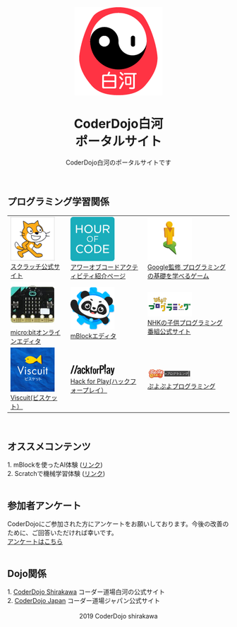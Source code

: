 <html>
<head>
<title>CoderDojo-Shirakawa Portal site</title>
<link rel="stylesheet" type="text/css" href="style.css">
</head>

<div style="text-align: center;">
<img src="dojoicon.png">
</div>

<center><h1>CoderDojo白河<br>ポータルサイト</h1>
CoderDojo白河のポータルサイトです<br></center>
<br>
<br>
<h2>プログラミング学習関係</h2>
<table text-align="center">
<tr>
<td><a href="https://scratch.mit.edu/"><img src="scratch.png" width="100"><br>スクラッチ公式サイト</a></td>
<td><a href="https://hourofcode.com/jp/learn"><img src="hourofcode.png" width="100"><br>アワーオブコードアクティビティ紹介ページ</a></td>
<td><a href="https://blockly-games.appspot.com/"><img src="blockly.png" width="100"><br>Google監修 プログラミングの基礎を学べるゲーム</a></td>
</tr>
<tr>
<td><a href="https://makecode.microbit.org/#"><img src="microbit.jpg" width="100"><br>micro:bitオンラインエディタ</a></td>
<td><a href="https://www.mblock.cc/ja-jp/"><img src="mblock.png" width="100"><br>mBlockエディタ</a></td>
<td><a href="https://www.nhk.or.jp/sougou/programming/origin/scratch/playworld.html"><img src="why.png" width="100"><br>NHKの子供プログラミング番組公式サイト</a></td>
</tr>
<tr>
<td><a href="https://develop.viscuit.com/env/publicarea.html"><img src="viscuit.jpg" width="100"><br>Viscuit(ビスケット）</a></td>
<td><a href="https://www.hackforplay.xyz"><img src="hack.png" width="100"><br>Hack for Play(ハックフォープレイ）</a></td>
<td><a href="https://edu.monaca.io/puyo"><img src="puyo.png" width="100"><br>ぷよぷよプログラミング</a></td>
</tr>
</table>
<br>
<h2>オススメコンテンツ</h2>
1. mBlockを使ったAI体験 (<a href="https://forest.watch.impress.co.jp/docs/serial/progedu/1225470.html">リンク</a>)<br>
2. Scratchで機械学習体験 (<a href="https://forest.watch.impress.co.jp/docs/serial/progedu/1230831.html">リンク</a>)<br>
<br>
<h2>参加者アンケート</h2>
CoderDojoにご参加された方にアンケートをお願いしております。今後の改善のために、ご回答いただければ幸いです。<br>
<a href ="https://forms.gle/cTmvZKJYbdH96TvC9">アンケートはこちら</a><br>
<br>
<h2>Dojo関係</h2>
1. <a href ="https://coderdojo-shirakawa.work">CoderDojo Shirakawa</a> コーダー道場白河の公式サイト<br>
2. <a href ="https://coderdojo.jp">CoderDojo Japan</a> コーダー道場ジャパン公式サイト<br>
<br>
<div style="text-align: center;">
2019 CoderDojo shirakawa
</div>
</html>